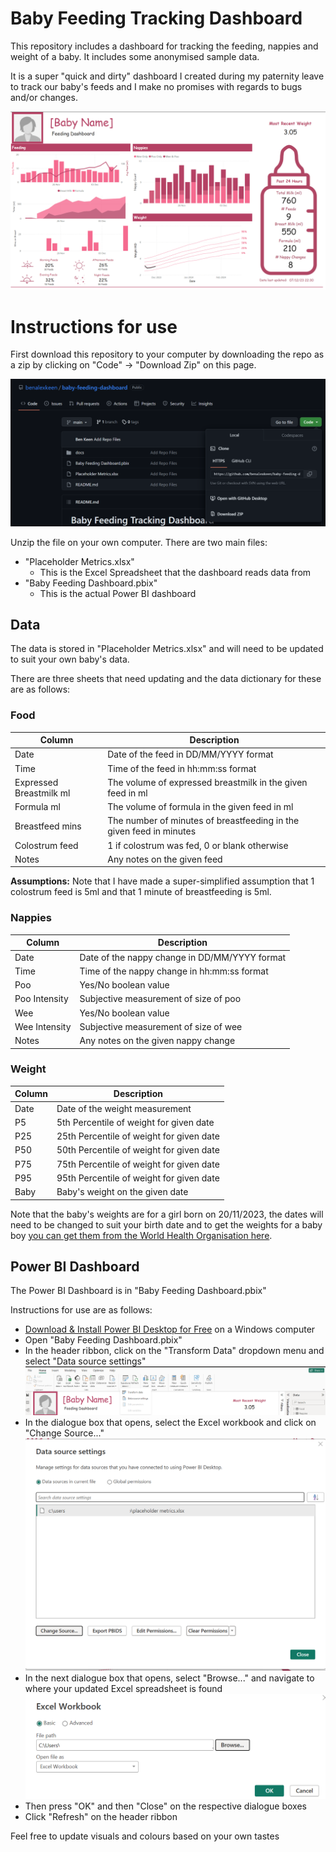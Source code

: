 # Baby Feeding Tracking Dashboard

This repository includes a dashboard for tracking the feeding, nappies and weight of a baby. It includes some anonymised sample data.

It is a super "quick and dirty" dashboard I created during my paternity leave to track our baby's feeds and I make no promises with regards to bugs and/or changes.

![Baby feeding tracking dashboard screenshot](docs/dashboard_screenshot.png)

# Instructions for use

First download this repository to your computer by downloading the repo as a zip by clicking on "Code" -> "Download Zip" on this page.

![Repo screenshot](docs/download_repo_screenshot.png)

Unzip the file on your own computer. There are two main files:
- "Placeholder Metrics.xlsx"
  - This is the Excel Spreadsheet that the dashboard reads data from
- "Baby Feeding Dashboard.pbix"
  - This is the actual Power BI dashboard

## Data

The data is stored in "Placeholder Metrics.xlsx" and will need to be updated to suit your own baby's data. 

There are three sheets that need updating and the data dictionary for these are as follows:

### Food

| Column                  | Description                                                         |
|-------------------------|---------------------------------------------------------------------|
| Date                    | Date of the feed in DD/MM/YYYY format                               |
| Time                    | Time of the feed in hh:mm:ss format                                 |
| Expressed Breastmilk ml | The volume of expressed breastmilk in the given feed in ml          |
| Formula ml              | The volume of formula in the given feed in ml                       |
| Breastfeed mins         | The number of minutes of breastfeeding in the given feed in minutes |
| Colostrum feed          | 1 if colostrum was fed, 0 or blank otherwise                        |
| Notes                   | Any notes on the given feed                                         |

**Assumptions:** Note that I have made a super-simplified assumption that 1 colostrum feed is 5ml and that 1 minute of breastfeeding is 5ml.

### Nappies

| Column        | Description                                   |
|---------------|-----------------------------------------------|
| Date          | Date of the nappy change in DD/MM/YYYY format |
| Time          | Time of the nappy change in hh:mm:ss format   |
| Poo           | Yes/No boolean value                          |
| Poo Intensity | Subjective measurement of size of poo         |
| Wee           | Yes/No boolean value                          |
| Wee Intensity | Subjective measurement of size of wee         |
| Notes         | Any notes on the given nappy change           |

### Weight

| Column | Description                              |
|--------|------------------------------------------|
| Date   | Date of the weight measurement           |
| P5     | 5th Percentile of weight for given date  |
| P25    | 25th Percentile of weight for given date |
| P50    | 50th Percentile of weight for given date |
| P75    | 75th Percentile of weight for given date |
| P95    | 95th Percentile of weight for given date |
| Baby   | Baby's weight on the given date          |

Note that the baby's weights are for a girl born on 20/11/2023, the dates will need to be changed to suit your birth date and to get the weights for a baby boy [you can get them from the World Health Organisation here](https://www.who.int/tools/child-growth-standards/standards/weight-for-age).

## Power BI Dashboard

The Power BI Dashboard is in "Baby Feeding Dashboard.pbix"

Instructions for use are as follows:
- [Download & Install Power BI Desktop for Free](https://powerbi.microsoft.com/en-us/downloads/) on a Windows computer
- Open "Baby Feeding Dashboard.pbix"
- In the header ribbon, click on the "Transform Data" dropdown menu and select "Data source settings"
![Data Source Settings](docs/data_source_settings.png)
- In the dialogue box that opens, select the Excel workbook and click on "Change Source..."
![Data Source Settings](docs/data_source_settings_2.png)
- In the next dialogue box that opens, select "Browse..." and navigate to where your updated Excel spreadsheet is found
![Data Source Settings](docs/data_source_settings_3.png)
- Then press "OK" and then "Close" on the respective dialogue boxes
- Click "Refresh" on the header ribbon

Feel free to update visuals and colours based on your own tastes
